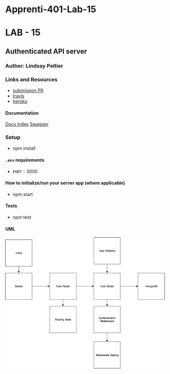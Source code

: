 # Apprenti-401-Lab-15
# LAB - 15
## Authenticated API server

### Author: Lindsay Peltier

### Links and Resources

* [submission PR](https://github.com/LindsayPeltier-401-advanced-javascript/Apprenti-401-Lab-15/pull/1)
* [travis](https://www.travis-ci.com/LindsayPeltier-401-advanced-javascript/Apprenti-401-Lab-15/builds/148075909)
* [heroku](https://apprenti-401-lab-15.herokuapp.com/)

#### Documentation

[Docs Index](./docs/index.html)
[Swagger](./docs/config/swagger.json)

### Setup
* npm install

#### `.env` requirements
* `PORT` - 3000

#### How to initialize/run your server app (where applicable)

* npm start
  
#### Tests

* npm test

#### UML

![UML](./assets/Lab15UML.jpg)